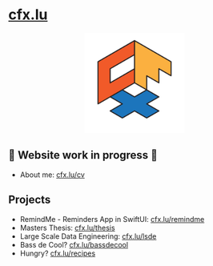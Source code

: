<!-- abc -->

<!-- ![logo](cfx_desktop_wp.png) -->

# [cfx.lu](https://cfx.lu)

<p align="center">
  <img src="cfx.png" width="200" />
</p>

## 🚧 Website work in progress 🚧


 
- About me: [cfx.lu/cv](https://cfx.lu/cv)

## Projects

- RemindMe - Reminders App in SwiftUI: [cfx.lu/remindme](https://cfx.lu/remindme)
- Masters Thesis: [cfx.lu/thesis](https://cfx.lu/thesis)
- Large Scale Data Engineering: [cfx.lu/lsde](https://cfx.lu/lsde)
- Bass de Cool? [cfx.lu/bassdecool](https://cfx.lu/bassdecool)
- Hungry? [cfx.lu/recipes](https://cfx.lu/recipes)


